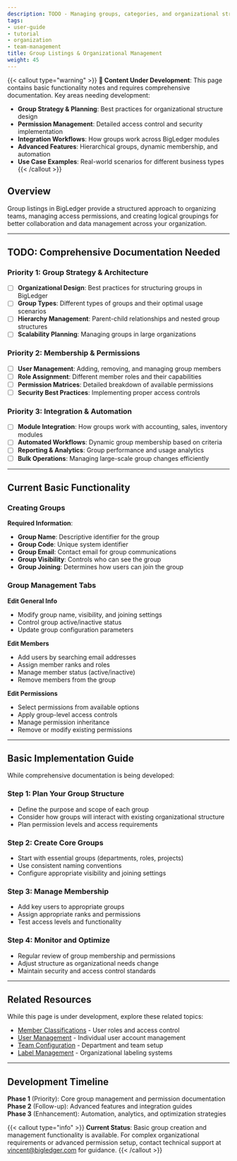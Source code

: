 ```yaml
---
description: TODO - Managing groups, categories, and organizational structures for better data organization and team collaboration in BigLedger.
tags:
- user-guide
- tutorial
- organization
- team-management
title: Group Listings & Organizational Management
weight: 45
---
```


{{< callout type="warning" >}}
**🚧 Content Under Development**: This page contains basic functionality notes and requires comprehensive documentation. Key areas needing development:

- **Group Strategy & Planning**: Best practices for organizational structure design
- **Permission Management**: Detailed access control and security implementation
- **Integration Workflows**: How groups work across BigLedger modules
- **Advanced Features**: Hierarchical groups, dynamic membership, and automation
- **Use Case Examples**: Real-world scenarios for different business types
{{< /callout >}}

## Overview

Group listings in BigLedger provide a structured approach to organizing teams, managing access permissions, and creating logical groupings for better collaboration and data management across your organization.

---

## TODO: Comprehensive Documentation Needed

### Priority 1: Group Strategy & Architecture
- [ ] **Organizational Design**: Best practices for structuring groups in BigLedger
- [ ] **Group Types**: Different types of groups and their optimal usage scenarios
- [ ] **Hierarchy Management**: Parent-child relationships and nested group structures
- [ ] **Scalability Planning**: Managing groups in large organizations

### Priority 2: Membership & Permissions
- [ ] **User Management**: Adding, removing, and managing group members
- [ ] **Role Assignment**: Different member roles and their capabilities
- [ ] **Permission Matrices**: Detailed breakdown of available permissions
- [ ] **Security Best Practices**: Implementing proper access controls

### Priority 3: Integration & Automation
- [ ] **Module Integration**: How groups work with accounting, sales, inventory modules
- [ ] **Automated Workflows**: Dynamic group membership based on criteria
- [ ] **Reporting & Analytics**: Group performance and usage analytics
- [ ] **Bulk Operations**: Managing large-scale group changes efficiently

---

## Current Basic Functionality

### Creating Groups

**Required Information**:
- **Group Name**: Descriptive identifier for the group
- **Group Code**: Unique system identifier
- **Group Email**: Contact email for group communications
- **Group Visibility**: Controls who can see the group
- **Group Joining**: Determines how users can join the group

### Group Management Tabs

**Edit General Info**
- Modify group name, visibility, and joining settings
- Control group active/inactive status
- Update group configuration parameters

**Edit Members**
- Add users by searching email addresses
- Assign member ranks and roles
- Manage member status (active/inactive)
- Remove members from the group

**Edit Permissions**
- Select permissions from available options
- Apply group-level access controls
- Manage permission inheritance
- Remove or modify existing permissions

---

## Basic Implementation Guide

While comprehensive documentation is being developed:

### Step 1: Plan Your Group Structure
- Define the purpose and scope of each group
- Consider how groups will interact with existing organizational structure
- Plan permission levels and access requirements

### Step 2: Create Core Groups
- Start with essential groups (departments, roles, projects)
- Use consistent naming conventions
- Configure appropriate visibility and joining settings

### Step 3: Manage Membership
- Add key users to appropriate groups
- Assign appropriate ranks and permissions
- Test access levels and functionality

### Step 4: Monitor and Optimize
- Regular review of group membership and permissions
- Adjust structure as organizational needs change
- Maintain security and access control standards

---

## Related Resources

While this page is under development, explore these related topics:

- [Member Classifications](/user-guide/member-class/) - User roles and access control
- [User Management](/user-guide/member-listing/) - Individual user account management  
- [Team Configuration](/user-guide/team/) - Department and team setup
- [Label Management](/user-guide/member-label-list/) - Organizational labeling systems

---

## Development Timeline

**Phase 1** (Priority): Core group management and permission documentation  
**Phase 2** (Follow-up): Advanced features and integration guides  
**Phase 3** (Enhancement): Automation, analytics, and optimization strategies

{{< callout type="info" >}}
**Current Status**: Basic group creation and management functionality is available. For complex organizational requirements or advanced permission setup, contact technical support at vincent@bigledger.com for guidance.
{{< /callout >}}